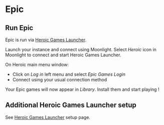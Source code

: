 # Epic

## Run Epic

Epic is run via [Heroic Games Launcher](https://heroicgameslauncher.com/).

Launch your instance and connect using Moonlight. Select _Heroic_ icon in Moonlight to connect and start Heroic Games Launcher. 

On Heroic main menu window:

- Click on _Log in_ left menu and select _Epic Games Login_
- Connect using your usual connection method

Your Epic games will now appear in _Library_. Install them and start playing !

## Additional Heroic Games Launcher setup

See [Heroic Games Launcher](./heroic.md) setup page. 